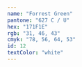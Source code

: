 ```yaml
---
name: "Forrest Green"
pantone: "627 C / U"
hex: "171F1E"
rgb: "31, 46, 43"
cmyk: "78, 56, 64, 53"
id: 12
textColor: "white"
---
```

